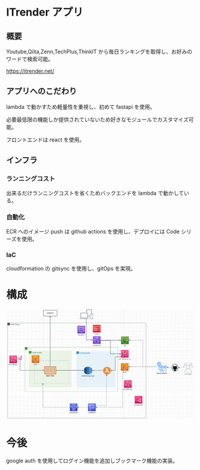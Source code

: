 # ITrender アプリ

## 概要

Youtube,Qiita,Zenn,TechPlus,ThinkIT から毎日ランキングを取得し、お好みのワードで検索可能。

https://itrender.net/

## アプリへのこだわり

lambda で動かすため軽量性を重視し、初めて fastapi を使用。

必要最低限の機能しか提供されていないため好きなモジュールでカスタマイズ可能。

フロントエンドは react を使用。

## インフラ

### ランニングコスト

出来るだけランニングコストを省くためバックエンドを lambda で動かしている。

### 自動化

ECR へのイメージ push は github actions を使用し、デプロイには Code シリーズを使用。

### IaC

cloudformation の gitsync を使用し、gitOps を実現。

# 構成

![alt text](image.png)

# 今後

google auth を使用してログイン機能を追加しブックマーク機能の実装。
